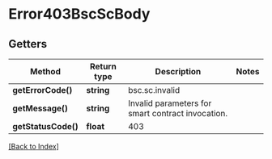 # Error403BscScBody

## Getters

Method | Return type | Description | Notes
------------ | ------------- | ------------- | -------------
**getErrorCode()** | **string** | bsc.sc.invalid |
**getMessage()** | **string** | Invalid parameters for smart contract invocation. |
**getStatusCode()** | **float** | 403 |

[[Back to Index]](../index.md)

